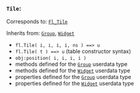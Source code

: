 ### `Tile`:

Corresponds to:
[`Fl_Tile`](http://www.fltk.org/doc-1.3/classFl__Tile.html)

Inherits from:
[`Group`](Group),
[`Widget`](Widget)

*   `fl.Tile( i, i, i, i, ns ) ==> u`
*   `fl.Tile( t ) ==> u` (table constructor syntax)
*   `obj:position( i, i, i, i )`
*   methods defined for the [`Group`](Group) userdata type
*   methods defined for the [`Widget`](Widget) userdata type
*   properties defined for the [`Group`](Group) userdata type
*   properties defined for the [`Widget`](Widget) userdata type

